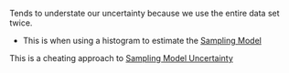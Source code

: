 ---
---

Tends to understate our uncertainty because we use the entire data set twice.

* This is when using a histogram to estimate the [Sampling Model](Sampling%20Model.md)

This is a cheating approach to [Sampling Model Uncertainty](Sampling%20Model%20Uncertainty.md)
